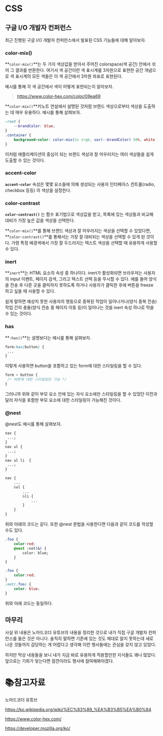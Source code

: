 # CSS

## 구글 I/O 개발자 컨퍼런스

최근 진행된 구글 I/O 개발자 컨퍼런스에서 발표된 CSS 기능들에 대해 알아보자.

### color-mix()

**`color-mix()`**는 두 가지 색상값을 받아서 주어진 colorspace(색 공간) 안에서 섞어 그 결과를 반환한다. 여기서 색 공간이란 색 표시계를 3차원으로 표현한 공간 개념으로 색 표시계의 모든 색들은 이 색 공간에서 3차원 좌표로 표현된다.

예시를 통해 각 색 공간에서 색이 어떻게 표현되는지 알아보자.

> https://www.color-hex.com/color/09ea69

**`color-mix()`**키노트 연설에서 설명된 것처럼 브랜드 색상으로부터 색상을 도출하는 데 매우 유용하다. 예시를 통해 살펴보자.

```css
:root {
	--brandColor: blue;
}
.container {
	background-color: color-mix(in srgb, var(--brandColor) 50%, white 10%);
}
```

이처럼 애플리케이션의 중심이 되는 브랜드 색상과 잘 어우러지는 여러 색상들을 쉽게 도출할 수 있는 것이다.

### accent-color

**`accent-color`** 속성은 몇몇 요소들에 의해 생성되는 사용자 인터페이스 컨트롤(radio, checkbox 등등) 의 색상을 설정한다.

### color-contrast

**`color-contrast()`** 는 함수 표기법으로 색상값을 받고, 목록에 있는 색상들과 비교해 대비가 가장 높은 값을 색상을 선택한다.

**`color-mix()`**를 통해 브랜드 색상과 잘 어우러지는 색상을 선택할 수 있었다면, **`color-contrast()`**를 통해서는 가장 잘 대비되는 색상을 선택할 수 있게 된 것이다. 가령 특정 배경색에서 가장 잘 두드러지는 텍스트 색상을 선택할 때 유용하게 사용할 수 있다.

### inert

**`inert`**는 HTML 요소의 속성 중 하나이다. inert가 활성화되면 브라우저는 사용자의 input 이벤트, 페이지 검색, 그리고 텍스트 선택 등을 무시할 수 있다. 예를 들어 양식을 전송 후 다른 곳을 클릭하지 못하도록 하거나 사용자가 클릭한 후에 버튼을 freeze 하고 싶을 때 사용할 수 있다.

쉽게 말하면 예상치 못한 사용자의 행동으로 중복된 작업이 일어나거나(양식 중복 전송) 작업 간의 충돌(양식 전송 중 페이지 이동 등)이 일어나는 것을 inert 속성 하나로 막을 수 있는 것이다.

### has

**`:has()`**는 설명보다는 예시를 통해 살펴보자.

```css
form:has(button) {
 ...
}
```

이렇게 사용하면 button을 포함하고 있는 form에 대한 스타일링을 할 수 있다.

```css
form > button {
 /* 버튼에 대한 스타일링만 가능 */
}
```

그러니까 위와 같이 부모 요소 안에 있는 자식 요소에만 스타일링을 할 수 있었던 이전과 달리 자식을 포함한 부모 요소에 대한 스타일링이 가능해진 것이다.

### @nest

@nest도 예시를 통해 살펴보자.

```css
nav {
 ...;
}
nav ul {
 ...;
}
nav ul li  {
 ...;
}
```

```css
nav {
    ...
	&ul {
        ...
        &li {
            ...
        }
	}
}
```

위와 아래의 코드는 같다. 또한 @nest 문법을 사용한다면 다음과 같이 코드를 작성할 수도 있다.

```css
.foo {
	color:red;
	@nest :not(&) {
		color: blue;
	}
}
```

```css
.foo {
	color:red;
}
:not(.foo) {
    color: blue;
}
```

위와 아래 코드는 동일하다.

## 마무리

사실 위 내용은 노마드코더 유튜브의 내용을 정리한 것으로 내가 직접 구글 개발자 컨퍼런스를 들은 것은 아니다. 솔직히 말하면 기존에 있는 것도 제대로 알지 못하는데 새로 나온 것들까지 감당하는 게 어렵다고 생각해 이런 행사들에는 관심을 갖지 않고 있었다.

하지만 막상 내용들을 보니 내가 지금 바로 유용하게 적용할만한 지식들도 꽤나 많았다. 앞으로는 기회가 닿는다면 잠깐이라도 행사에 참여해봐야겠다.

# :books:참고자료

노마드코더 유튜브

https://ko.wikipedia.org/wiki/%EC%83%89_%EA%B3%B5%EA%B0%84

https://www.color-hex.com/

https://developer.mozilla.org/ko/

